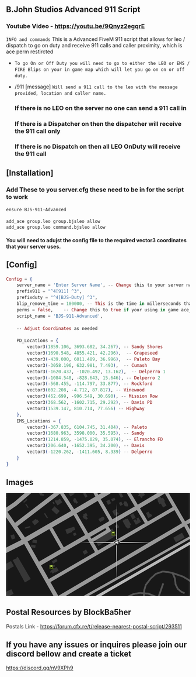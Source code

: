 ## B.John Studios Advanced 911 Script ##

### Youtube Video - https://youtu.be/9Qnyz2egqrE


`INFO and commands` 
This is a Advanced FiveM 911 script that allows for leo / dispatch to go on duty and receive 911 calls and caller proximity, which is ace perm restircted

- `To go On or Off Duty you will need to go to either the LEO or EMS / FIRE Blips on your in game map which will let you go on on or off duty.`


- /911 [message]                    `Will send a 911 call to the leo with the message provided, location and caller name.`   

    ### If there is no LEO on the server no one can send a 911 call in

    ### If there is a  Dispatcher on then the dispatcher will receive the 911 call only

    ### If there is no Dispatch on then all LEO OnDuty will receive the 911 call


## [Installation] ##

### Add These to you server.cfg these need to be in for the script to work ###

```
ensure BJS-911-Advanced

add_ace group.leo group.bjsleo allow
add_ace group.leo command.bjsleo allow
```

#### You will need to adujst the config file to the required vector3 coordinates that your server uses.


##  [Config] ##
```elixir
Config = {
    server_name = 'Enter Server Name', -- Change this to your server name if your wanting to
    prefix911 = "^4[911] ^3",
    prefixduty = "^4[BJS-Duty] ^3",
    blip_remove_time = 180000, -- This is the time in millerseconds that is will take for the 911 blip to go away
    perms = false,    -- Change this to true if your using in game ace_perms
    script_name = 'BJS-911-Advanced',

    -- Adjust Coordinates as needed
    
    PD_Locations = {
        vector3(1859.106, 3693.682, 34.267), -- Sandy Shores
        vector3(1690.548, 4855.421, 42.296),  -- Grapeseed
        vector3(-439.000, 6011.489, 36.996),  -- Paleto Bay
        vector3(-3058.196, 632.981, 7.493),  -- Cumash 
        vector3(-1620.437, -1020.492, 13.162),  -- Delperro 1
        vector3(-1084.548, -828.643, 15.646), -- Delperro 2
        vector3(-568.455, -114.797, 33.877), -- Rockford
        vector3(602.208, -4.712, 87.817), -- Vinewood 
        vector3(462.699, -996.549, 30.690), -- Mission Row 
        vector3(368.562, -1602.715, 29.292), -- Davis PD
        vector3(1539.147, 810.714, 77.656) -- Highway
    },
    EMS_Locations = {
        vector3(-367.835, 6104.745, 31.404), -- Paleto
        vector3(1680.963, 3598.000, 35.595), -- Sandy
        vector3(1214.859, -1475.029, 35.074), -- Elrancho FD
        vector3(206.640, -1652.395, 34.200), -- Davis
        vector3(-1220.262, -1411.605, 8.339) -- Delperro
    }
}
```

## Images

![GTA5 MAP](GTA5-MAP.png)

## Postal Resources by BlockBa5her
Postals Link - https://forum.cfx.re/t/release-nearest-postal-script/293511

## If you have any issues or inquires please join our discord bellow and create a ticket ##

https://discord.gg/nV9XPh9
